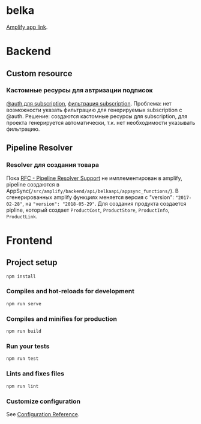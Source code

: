 # belka

[Amplify app link](https://develop.d2qe2vztgjyt54.amplifyapp.com/).

# Backend

## Custom resource
### Кастомные ресурсы для автризации подписок
[@auth для subscription](https://aws-amplify.github.io/docs/cli-toolchain/graphql#authorizing-subscriptions), [фильтрация subscription](https://aws-amplify.github.io/docs/cli-toolchain/graphql#filter-subscriptions-by-model-fields-andor-relations).
Проблема: нет возможности указать фильтрацию для генерируемых subscription с @auth.
Решение: создаются кастомные ресурсы для subscription, для проекта генерируется автоматически, т.к. нет необходимости указывать фильтрацию.

## Pipeline Resolver
### Resolver для создания товара
Пока [RFC - Pipeline Resolver Support](https://github.com/aws-amplify/amplify-cli/issues/1055) не имплементирован в amplify, pipeline создаются в AppSync(`/src/amplify/backend/api/belkaapi/appsync_functions/`).
В сгенерированных amplify функциях меняется версия с "version": `"2017-02-28"`, на `"version": "2018-05-29"`.
Для создания продукта создается pipline, который создает `ProductCost`, `ProductStore`, `ProductInfo`, `ProductLink`.

# Frontend

## Project setup
```
npm install
```

### Compiles and hot-reloads for development
```
npm run serve
```

### Compiles and minifies for production
```
npm run build
```

### Run your tests
```
npm run test
```

### Lints and fixes files
```
npm run lint
```

### Customize configuration
See [Configuration Reference](https://cli.vuejs.org/config/).
